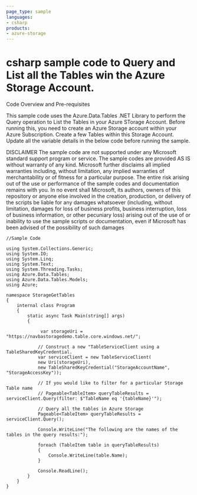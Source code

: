```yaml
---
page_type: sample
languages:
- csharp
products:
- azure-storage	
---
```



# csharp sample code to Query and List all the Tables win the Azure Storage Account.

 Code Overview and Pre-requisites
 
 This sample code uses the Azure.Data.Tables .NET Library to perform the Query operation to List the Tables in your Azure STorage Account.
 Before running this, you need to create an Azure Storage account within your Azure Subscription.
 Create a few Tables within this Storage Account. 
 Update all the variable details in the below code before running the sample.
 
 
DISCLAIMER
 The sample code are not supported under any Microsoft standard support program or service. The sample codes are provided AS IS without warranty of any kind. Microsoft further disclaims all implied warranties including, without limitation, any implied warranties of merchantability or of fitness for a particular purpose. The entire risk arising out of the use or performance of the sample codes and documentation remains with you. In no event shall Microsoft, its authors, owners of this repository or anyone else involved in the creation, production, or delivery of the scripts be liable for any damages whatsoever (including, without limitation, damages for loss of business profits, business interruption, loss of business information, or other pecuniary loss) arising out of the use of or inability to use the sample scripts or documentation, even if Microsoft has been advised of the possibility of such damages 


```
//Sample Code

using System.Collections.Generic;
using System.IO;
using System.Linq;
using System.Text;
using System.Threading.Tasks;
using Azure.Data.Tables;
using Azure.Data.Tables.Models;
using Azure;

namespace StorageGetTables
{
    internal class Program
    {
        static async Task Main(string[] args)
        {

             var storageUri = "https://navbastoragedemo.table.core.windows.net/";
             
            // Construct a new "TableServiceClient using a TableSharedKeyCredential.
            var serviceClient = new TableServiceClient(
            new Uri(storageUri),
            new TableSharedKeyCredential("StorageAccountName", "StorageAccessKey"));

            // If you would like to filter for a particular Storage Table name
            // Pageable<TableItem> queryTableResults = serviceClient.Query(filter: $"TableName eq '{tableName}'");
 
            // Query all the tables in Azure Storage
            Pageable<TableItem> queryTableResults = serviceClient.Query();

            Console.WriteLine("The following are the names of the tables in the query results:");

            foreach (TableItem table in queryTableResults)
            {
                Console.WriteLine(table.Name);
            }
            
            Console.ReadLine();
        }
    }
}



```
